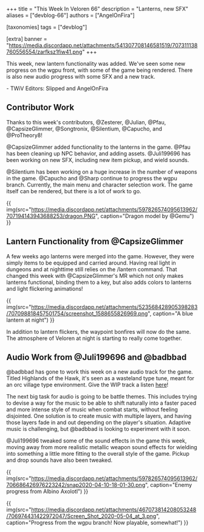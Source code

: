 +++
title = "This Week In Veloren 66"
description = "Lanterns, new SFX"
aliases = ["devblog-66"]
authors = ["AngelOnFira"]

[taxonomies]
tags = ["devblog"]

[extra]
banner = "https://media.discordapp.net/attachments/541307708146581519/707311138760556554/zarfksz1fiw41.png"
+++

This week, new lantern functionality was added. We've seen some new progress on the wgpu front, with some of the game being rendered. There is also new audio progress with some SFX and a new track.

\- TWiV Editors: Slipped and AngelOnFira

## Contributor Work

Thanks to this week's contributors, @Zesterer, @Julian, @Pfau, @CapsizeGlimmer, @Songtronix, @Silentium, @Capucho, and @ProTheory8!

@CapsizeGlimmer added functionality to the lanterns in the game. @Pfau has been cleaning up NPC behavior, and adding assets. @Juli199696 has been working on new SFX, including new item pickup, and wield sounds.

@Silentium has been working on a huge increase in the number of weapons in the game. @Capucho and @Sharp continue to progress the wgpu branch. Currently, the main menu and character selection work. The game itself can be rendered, but there is a lot of work to go.

{{ img(src="https://media.discordapp.net/attachments/597826574095613962/707194143943688253/dragon.PNG", caption="Dragon model by @Gemu") }}

## Lantern Functionality from @CapsizeGlimmer

A few weeks ago lanterns were merged into the game. However, they were simply items to be equipped and carried around. Having real light in dungeons and at nighttime still relies on the /lantern command. That changed this week with @CapsizeGlimmer's MR which not only makes lanterns functional, binding them to a key, but also adds colors to lanterns and light flickering animations!

{{ img(src="https://media.discordapp.net/attachments/523568428905398283/707098818457501754/screenshot_1588655826969.png", caption="A blue lantern at night") }}

In addition to lantern flickers, the waypoint bonfires will now do the same. The atmosphere of Veloren at night is starting to really come together.

## Audio Work from @Juli199696 and @badbbad

@badbbad has gone to work this week on a new audio track for the game. Titled Highlands of the Hawk, it's seen as a wasteland type tune, meant for an orc village type environment. Give the WIP track a listen [here](https://soundcloud.com/tomerbarnea/highlands-of-the-hawk/s-KTtGQOhJeT9)!

The next big task for audio is going to be battle themes. This includes trying to devise a way for the music to be able to shift naturally into a faster paced and more intense style of music when combat starts, without feeling disjointed. One solution is to create music with multiple layers, and having those layers fade in and out depending on the player's situation. Adaptive music is challenging, but @badbbad is looking to experiment with it soon.

@Juli199696 tweaked some of the sound effects in the game this week, moving away from more realistic metallic weapon sound effects for wielding into something a little more fitting to the overall style of the game. Pickup and drop sounds have also been tweaked.

{{ img(src="https://media.discordapp.net/attachments/597826574095613962/706686426976223242/snap2020-04-10-18-01-30.png", caption="Enemy progress from Albino Axolotl") }}

{{ img(src="https://media.discordapp.net/attachments/467073814208053248/706974431422972047/Screen_Shot_2020-05-04_at_3.png", caption="Progress from the wgpu branch! Now playable, somewhat!") }}
